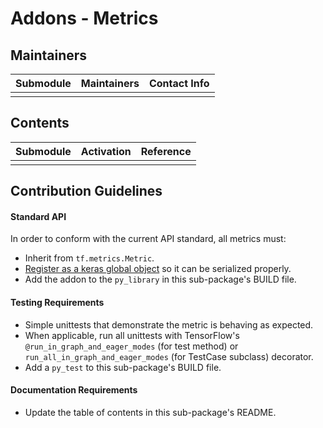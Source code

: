 # Addons - Metrics

## Maintainers
| Submodule  | Maintainers  | Contact Info   |
|:---------- |:------------- |:--------------|
|  |  |  |

## Contents
| Submodule | Activation  | Reference                               |
|:----------------------- |:-------------------|:---------------|
|  |  |            |


## Contribution Guidelines
#### Standard API
In order to conform with the current API standard, all metrics
must:
 * Inherit from `tf.metrics.Metric`.
 * [Register as a keras global object](https://github.com/tensorflow/addons/blob/master/tensorflow_addons/utils/python/keras_utils.py)
  so it can be serialized properly.
 * Add the addon to the `py_library` in this sub-package's BUILD file.

#### Testing Requirements
 * Simple unittests that demonstrate the metric is behaving as expected.
 * When applicable, run all unittests with TensorFlow's
   `@run_in_graph_and_eager_modes` (for test method)
   or `run_all_in_graph_and_eager_modes` (for TestCase subclass)
   decorator.
 * Add a `py_test` to this sub-package's BUILD file.

#### Documentation Requirements
 * Update the table of contents in this sub-package's README.
